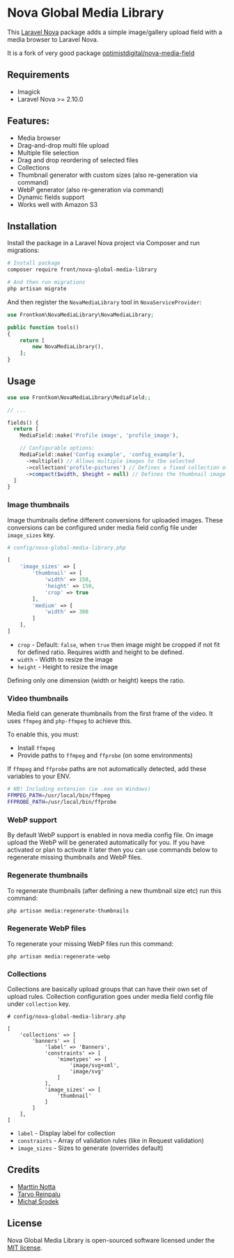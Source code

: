 # Nova Global Media Library

This [Laravel Nova](https://nova.laravel.com) package adds a simple image/gallery upload field with a media browser to Laravel Nova.

It is a fork of very good package [optimistdigital/nova-media-field](https://github.com/optimistdigital/nova-media-field)

## Requirements

- Imagick
- Laravel Nova >= 2.10.0

## Features:

- Media browser
- Drag-and-drop multi file upload
- Multiple file selection
- Drag and drop reordering of selected files
- Collections
- Thumbnail generator with custom sizes (also re-generation via command)
- WebP generator (also re-generation via command)
- Dynamic fields support
- Works well with Amazon S3


## Installation

Install the package in a Laravel Nova project via Composer and run migrations:

```bash
# Install package
composer require front/nova-global-media-library

# And then run migrations
php artisan migrate
```

And then register the `NovaMediaLibrary` tool in `NovaServiceProvider`:

```php
use Frontkom\NovaMediaLibrary\NovaMediaLibrary;

public function tools()
{
    return [
        new NovaMediaLibrary(),
    ];
}
```

## Usage

```php
use use Frontkom\NovaMediaLibrary\MediaField;;

// ...

fields() {
  return [
    MediaField::make('Profile image', 'profile_image'),

    // Configurable options:
    MediaField::make('Config example', 'config_example'),
      ->multiple() // Allows multiple images to tbe selected
      ->collection('profile-pictures') // Defines a fixed collection of images instead of a global scope
      ->compact($width, $height = null) // Defines the thumbnail image size shown in Nova (to actually change thumbnail image size, use config)
  ]
}
```

### Image thumbnails

Image thumbnails define different conversions for uploaded images. These conversions can be configured
under media field config file under `image_sizes` key.

```php
# config/nova-global-media-library.php

[
    'image_sizes' => [
        'thumbnail' => [
            'width' => 150,
            'height' => 150,
            'crop' => true
        ],
        'medium' => [
            'width' => 300
        ]
    ],
]
```

- `crop` - Default: `false`, when `true` then image might be cropped if not fit for defined ratio. Requires width and height to be defined.
- `width` - Width to resize the image
- `height` - Height to resize the image

Defining only one dimension (width or height) keeps the ratio.

### Video thumbnails

Media field can generate thumbnails from the first frame of the video. It uses `ffmpeg` and `php-ffmpeg` to achieve this.

To enable this, you must:

- Install `ffmpeg`
- Provide paths to `ffmpeg` and `ffprobe` (on some environments)

If `ffmpeg` and `ffprobe` paths are not automatically detected, add these variables to your ENV.

```bash
# NB! Including extension (ie .exe on Windows)
FFMPEG_PATH=/usr/local/bin/ffmpeg
FFPROBE_PATH=/usr/local/bin/ffprobe
```

### WebP support

By default WebP support is enabled in nova media config file. On image upload
the WebP will be generated automatically for you. If you have activated
or plan to activate it later then you can use commands below to regenerate
missing thumbnails and WebP files.

### Regenerate thumbnails

To regenerate thumbnails (after defining a new thumbnail size etc) run this command:

```bash
php artisan media:regenerate-thumbnails
```

### Regenerate WebP files

To regenerate your missing WebP files run this command:

```bsah
php artisan media:regenerate-webp
```

### Collections

Collections are basically upload groups that can have their own set of upload rules.
Collection configuration goes under media field config file under `collection` key.

```
# config/nova-global-media-library.php

[
    'collections' => [
        'banners' => [
            'label' => 'Banners',
            'constraints' => [
                'mimetypes' => [
                    'image/svg+xml',
                    'image/svg'
                ]
            ],
            'image_sizes' => [
                'thumbnail'
            ]
        ]
    ],
]

```

- `label` - Display label for collection
- `constraints` - Array of validation rules (like in Request validation)
- `image_sizes` - Sizes to generate (overrides default)

## Credits

- [Marttin Notta](https://github.com/marttinnotta)
- [Tarvo Reinpalu](https://github.com/Tarpsvo)
- [Michał Środek](https://github.com/michalsrodek)

## License

Nova Global Media Library is open-sourced software licensed under the [MIT license](LICENSE.md).
